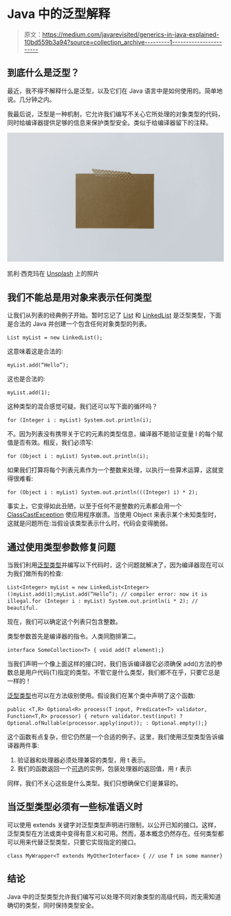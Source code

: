 # Java 中的泛型解释

> 原文：<https://medium.com/javarevisited/generics-in-java-explained-10bd559b3a94?source=collection_archive---------1----------------------->

## 到底什么是泛型？

最近，我不得不解释什么是泛型，以及它们在 Java 语言中是如何使用的。简单地说。几分钟之内。

我最后说，泛型是一种机制，它允许我们编写不关心它所处理的对象类型的代码，同时给编译器提供足够的信息来保护类型安全。类似于给编译器留下的注释。

![](img/a4ea1b90dcd5329358186bca2217c467.png)

凯利·西克玛在 [Unsplash](https://unsplash.com/s/photos/placeholder?utm_source=unsplash&utm_medium=referral&utm_content=creditCopyText) 上的照片

## 我们不能总是用对象来表示任何类型

让我们从列表的经典例子开始。暂时忘记了 [List](https://javarevisited.blogspot.com/2016/01/9-difference-between-array-vs-arraylist-in-java.html#axzz6rDtB0US0) 和 [LinkedList](https://javarevisited.blogspot.com/2012/02/difference-between-linkedlist-vs.html#axzz5hP3QBNdL) 是泛型类型，下面是合法的 Java 并创建一个包含任何对象类型的列表。

```
List myList = new LinkedList();
```

这意味着这是合法的:

```
myList.add(“Hello”);
```

这也是合法的:

```
myList.add(1);
```

这种类型的混合感觉可疑。我们还可以写下面的循环吗？

```
for (Integer i : myList) System.out.println(i);
```

不。因为列表没有携带关于它的元素的类型信息，编译器不能验证变量 I 的每个赋值是否有效。相反，我们必须写:

```
for (Object i : myList) System.out.println(i);
```

如果我们打算将每个列表元素作为一个整数来处理，以执行一些算术运算，这就变得很难看:

```
for (Object i : myList) System.out.println(((Integer) i) * 2);
```

事实上，它变得如此丑陋，以至于任何不是整数的元素都会用一个 [ClassCastException](https://javarevisited.blogspot.com/2012/12/how-to-solve-javalangclasscastexception-java.html#axzz6qVaG06bu) 使应用程序崩溃。当使用 Object 来表示某个未知类型时，这就是问题所在:当假设该类型表示什么时，代码会变得脆弱。

## 通过使用类型参数修复问题

当我们利用[泛型类型](https://www.java67.com/2019/07/top-50-java-generics-and-collection-interview-questions.html)并编写以下代码时，这个问题就解决了，因为编译器现在可以为我们做所有的检查:

```
List<Integer> myList = new LinkedList<Integer>()myList.add(1);myList.add(“Hello”); // compiler error: now it is illegal.for (Integer i : myList) System.out.println(i * 2); // beautiful.
```

现在，我们可以确定这个列表只包含整数。

类型参数首先是编译器的指令。人类同胞排第二。

```
interface SomeCollection<T> { void add(T element);}
```

当我们声明一个像上面这样的接口时，我们告诉编译器它必须确保 add()方法的参数总是用户代码(T)指定的类型。不管它是什么类型，我们都不在乎，只要它总是一样的！

[泛型类型](https://javarevisited.blogspot.com/2012/08/how-to-write-parametrized-class-method-Generic-example.html#axzz6tWnd7QYO)也可以在方法级别使用。假设我们在某个类中声明了这个函数:

```
public <T,R> Optional<R> process(T input, Predicate<T> validator, Function<T,R> processor) { return validator.test(input) ? Optional.ofNullable(processor.apply(input)); : Optional.empty();}
```

这个函数有点复杂，但它仍然是一个合适的例子。这里，我们使用泛型类型告诉编译器两件事:

1.  验证器和处理器必须处理兼容的类型，用 t 表示。
2.  我们的函数返回一个[可选](https://javarevisited.blogspot.com/2017/04/10-examples-of-optional-in-java-8.html#axzz6ccm5KWKs)的实例，包装处理器的返回值，用 r 表示

同样，我们不关心这些是什么类型。我们只想确保它们是兼容的。

## 当泛型类型必须有一些标准语义时

可以使用 extends 关键字对泛型类型声明进行限制，以公开已知的接口。这样，泛型类型在方法或类中变得有意义和可用。然而，基本概念仍然存在。任何类型都可以用来代替泛型类型，只要它实现指定的接口。

```
class MyWrapper<T extends MyOtherInterface> { // use T in some manner}
```

## 结论

Java 中的泛型类型允许我们编写可以处理不同对象类型的高级代码，而无需知道确切的类型，同时保持类型安全。